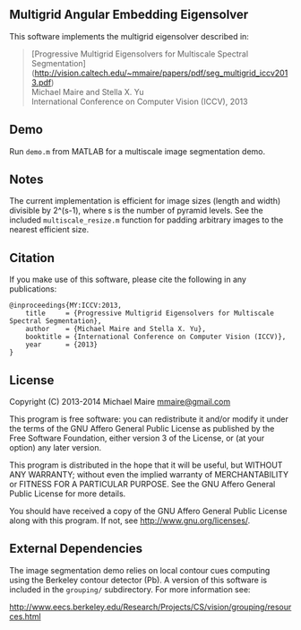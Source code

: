 Multigrid Angular Embedding Eigensolver
---------------------------------------

This software implements the multigrid eigensolver described in:

> [Progressive Multigrid Eigensolvers for Multiscale Spectral Segmentation]
> (http://vision.caltech.edu/~mmaire/papers/pdf/seg_multigrid_iccv2013.pdf)  
> Michael Maire and Stella X. Yu  
> International Conference on Computer Vision (ICCV), 2013  

Demo
----

Run `demo.m` from MATLAB for a multiscale image segmentation demo.

Notes
-----

The current implementation is efficient for image sizes (length and width)
divisible by 2^(s-1), where s is the number of pyramid levels.  See the
included `multiscale_resize.m` function for padding arbitrary images to the
nearest efficient size.

Citation
--------

If you make use of this software, please cite the following in any publications:

    @inproceedings{MY:ICCV:2013,
        title     = {Progressive Multigrid Eigensolvers for Multiscale Spectral Segmentation},
        author    = {Michael Maire and Stella X. Yu},
        booktitle = {International Conference on Computer Vision (ICCV)},
        year      = {2013}
    }

License
-------

Copyright (C) 2013-2014 Michael Maire <mmaire@gmail.com>

This program is free software: you can redistribute it and/or modify
it under the terms of the GNU Affero General Public License as published by
the Free Software Foundation, either version 3 of the License, or
(at your option) any later version.

This program is distributed in the hope that it will be useful,
but WITHOUT ANY WARRANTY; without even the implied warranty of
MERCHANTABILITY or FITNESS FOR A PARTICULAR PURPOSE.  See the
GNU Affero General Public License for more details.

You should have received a copy of the GNU Affero General Public License
along with this program.  If not, see <http://www.gnu.org/licenses/>.

External Dependencies
---------------------

The image segmentation demo relies on local contour cues computing using the
Berkeley contour detector (Pb).  A version of this software is included in the
`grouping/` subdirectory.  For more information see:

http://www.eecs.berkeley.edu/Research/Projects/CS/vision/grouping/resources.html

